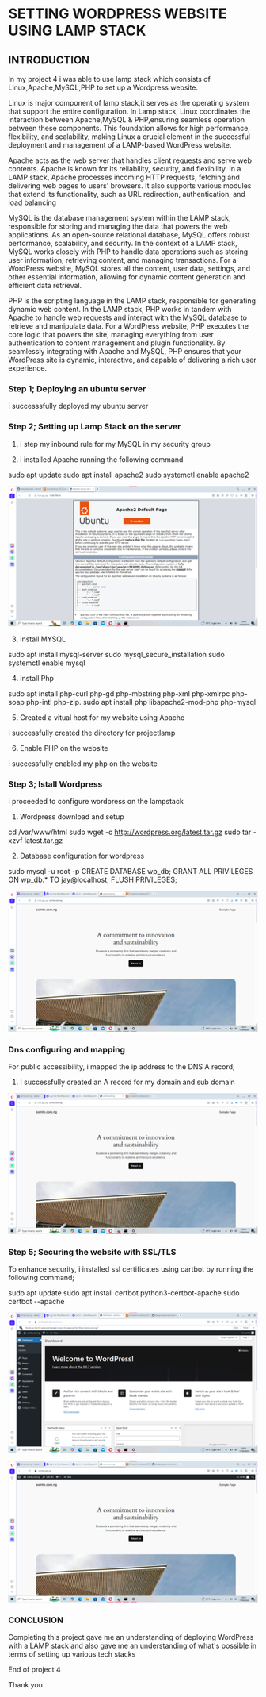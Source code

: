 #  SETTING WORDPRESS WEBSITE USING LAMP STACK

## INTRODUCTION

In my project 4 i was able to use lamp stack which consists of Linux,Apache,MySQL,PHP to set up a Wordpress website.

Linux is major component of lamp stack,it serves as the operating system that support the entire configuration. In Lamp stack, Linux coordinates the interaction between Apache,MySQL & PHP,ensuring seamless operation between these components. This foundation allows for high performance, flexibility, and scalability, making Linux a crucial element in the successful deployment and management of a LAMP-based WordPress website.

Apache acts as the web server that handles client requests and serve web contents. Apache is known for its reliability, security, and flexibility. In a LAMP stack, Apache processes incoming HTTP requests, fetching and delivering web pages to users' browsers. It also supports various modules that extend its functionality, such as URL redirection, authentication, and load balancing

MySQL is the database management system within the LAMP stack, responsible for storing and managing the data that powers the web applications. As an open-source relational database, MySQL offers robust performance, scalability, and security. In the context of a LAMP stack, MySQL works closely with PHP to handle data operations such as storing user information, retrieving content, and managing transactions. For a WordPress website, MySQL stores all the content, user data, settings, and other essential information, allowing for dynamic content generation and efficient data retrieval. 

PHP is the scripting language in the LAMP stack, responsible for generating dynamic web content. In the LAMP stack, PHP works in tandem with Apache to handle web requests and interact with the MySQL database to retrieve and manipulate data. For a WordPress website, PHP executes the core logic that powers the site, managing everything from user authentication to content management and plugin functionality. By seamlessly integrating with Apache and MySQL, PHP ensures that your WordPress site is dynamic, interactive, and capable of delivering a rich user experience.

### Step 1; Deploying an ubuntu server

 i successsfully deployed my ubuntu server

### Step 2; Setting up Lamp Stack on the server

1. i step my inbound rule for my MySQL in my security group

2. i installed Apache running the following command

sudo apt update
sudo apt install apache2
sudo systemctl enable apache2

![1](<img/Screenshot 2024-09-16 230838.png>)

3. install MYSQL

sudo apt install mysql-server
sudo mysql_secure_installation
sudo systemctl enable mysql

4. install Php

sudo apt install php-curl php-gd php-mbstring php-xml php-xmlrpc php-soap php-intl php-zip.
sudo apt install php libapache2-mod-php php-mysql

5. Created a vitual host for my website using Apache

i successfully created the directory for projectlamp

6. Enable PHP on the website

i successfully enabled my php on the website

### Step 3;  Istall Wordpress

i proceeded to configure wordpress on the lampstack

1. Wordpress download and setup

cd /var/www/html
sudo wget -c http://wordpress.org/latest.tar.gz
sudo tar -xzvf latest.tar.gz

2. Database configuration for wordpress

 sudo mysql -u root -p
 CREATE DATABASE wp_db;
 GRANT ALL PRIVILEGES ON wp_db.* TO jay@localhost;
 FLUSH PRIVILEGES;

 ![1](<img/Screenshot 2024-09-17 022848.png>)


### Dns configuring and mapping

For public accessibility, i mapped the ip address to the DNS A record;

1. I successfully created an A record for my domain and sub domain

![1](<img/Screenshot 2024-09-17 022848.png>)

### Step 5; Securing the website with SSL/TLS

To enhance security, i installed ssl certificates using cartbot by running the following command;

sudo apt update 
sudo apt install certbot python3-certbot-apache
sudo certbot --apache

![1](<img/Screenshot 2024-09-17 024003.png>)

![1](<img/Screenshot 2024-09-17 024144.png>)

### CONCLUSION

Completing this project gave me an understanding of deploying WordPress with a LAMP stack and also gave me an understanding of what's possible in terms of setting up various tech stacks

End of project 4
 
 Thank you









